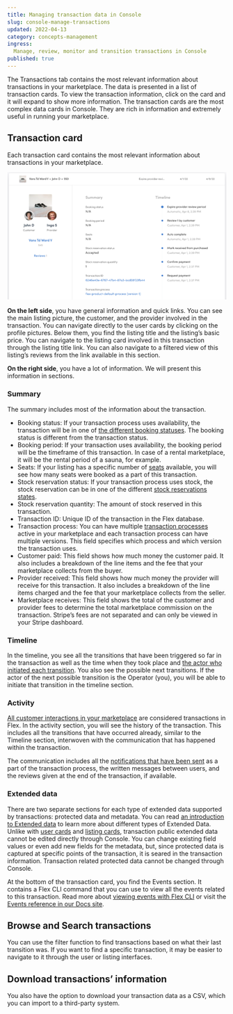 ```yaml
---
title: Managing transaction data in Console
slug: console-manage-transactions
updated: 2022-04-13
category: concepts-management
ingress:
  Manage, review, monitor and transition transactions in Console
published: true
---
```


The Transactions tab contains the most relevant information about transactions in your marketplace. The data is presented in a list of transaction cards. To view the transaction information, click on the card and it will expand to show more information. The transaction cards are the most complex data cards in Console. They are rich in information and extremely useful in running your marketplace. 

## Transaction card

Each transaction card contains the most relevant information about transactions in your marketplace.

![Transaction card](./transaction-card.png)

**On the left side**, you have general information and quick links. You can see the main listing picture, the customer, and the provider involved in the transaction. You can navigate directly to the user cards by clicking on the profile pictures. Below them, you find the listing title and the listing’s basic price. You can navigate to the listing card involved in this transaction through the listing title link. You can also navigate to a filtered view of this listing’s reviews from the link available in this section. 

**On the right side**, you have a lot of information. We will present this information in sections.

### Summary
The summary includes most of the information about the transaction. 

- Booking status: If your transaction process uses availability, the transaction will be in one of [the different booking statuses](https://www.sharetribe.com/docs/references/transaction-process-actions/#bookings). The booking status is different from the transaction status. 
- Booking period: If your transaction uses availability, the booking period will be the timeframe of this transaction. In case of a rental marketplace, it will be the rental period of a sauna, for example.
- Seats: If your listing has a specific number of [seats](https://www.sharetribe.com/docs/references/availability/#seats) available, you will see how many seats were booked as a part of this transaction. 
- Stock reservation status: If your transaction process uses stock, the stock reservation can be in one of the different [stock reservations states](https://www.sharetribe.com/docs/references/stock/#stock-reservation-states).
- Stock reservation quantity: The amount of stock reserved in this transaction.
- Transaction ID: Unique ID of the transaction in the Flex database.
- Transaction process: You can have multiple [transaction processes](https://www.sharetribe.com/docs/concepts/transaction-process/) active in your marketplace and each transaction process can have multiple versions. This field specifies which process and which version the transaction uses. 
- Customer paid: This field shows how much money the customer paid. It also includes a breakdown of the line items and the fee that your marketplace collects from the buyer.
- Provider received: This field shows how much money the provider will receive for this transaction. It also includes a breakdown of the line items charged and the fee that your marketplace collects from the seller. 
- Marketplace receives: This field shows the total of the customer and provider fees to determine the total marketplace commission on the transaction. Stripe’s fees are not separated and can only be viewed in your Stripe dashboard. 

### Timeline
In the timeline, you see all the transitions that have been triggered so far in the transaction as well as the time when they took place and [the actor who initiated each transition](https://www.sharetribe.com/docs/operator-guides/transaction-process/#transitions). You also see the possible next transitions. If the actor of the next possible transition is the Operator (you), you will be able to initiate that transition in the timeline section. 

### Activity 
[All customer interactions in your marketplace](https://www.sharetribe.com/docs/operator-guides/transaction-process/#users-interact-through-transactions) are considered transactions in Flex. In the activity section, you will see the history of the transaction. This includes all the transitions that have occurred already, similar to the Timeline section, interwoven with the communication that has happened within the transaction. 

The communication includes all the [notifications that have been sent](https://www.sharetribe.com/docs/references/transaction-process-format/#notifications) as a part of the transaction process, the written messages between users, and the reviews given at the end of the transaction, if available. 

### Extended data

There are two separate sections for each type of extended data supported by transactions: protected data and metadata. You can read [an introduction to Extended data](https://www.sharetribe.com/docs/concepts/extended-data-introduction/) to learn more about different types of Extended Data. Unlike with [user cards](https://www.sharetribe.com/docs/concepts/console-manage-users/) and [listing cards](https://www.sharetribe.com/docs/concepts/console-manage-listings/), transaction public extended data cannot be edited directly through Console. You can change existing field values or even add new fields for the metadata, but, since protected data is captured at specific points of the transaction, it is seared in the transaction information. Transaction related protected data cannot be changed through Console.

At the bottom of the transaction card, you find the Events section. It contains a Flex CLI command that you can use to view all the events related to this transaction. Read more about [viewing events with Flex CLI](https://www.sharetribe.com/docs/how-to/view-events-with-flex-cli/) or visit the [Events reference in our Docs site](https://www.sharetribe.com/docs/references/events/). 

## Browse and Search transactions

You can use the filter function to find transactions based on what their last transition was. If you want to find a specific transaction, it may be easier to navigate to it through the user or listing interfaces.

## Download transactions’ information

You also have the option to download your transaction data as a CSV, which you can import to a third-party system.

